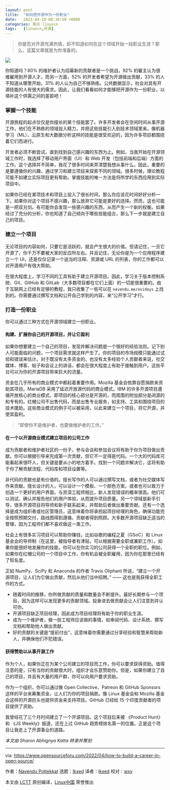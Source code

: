 ```yaml
---
layout: post
title:	"如何把开源作为一份职业"
date:	2022-04-29 08:36:50 +0800 
categories:	观点 linuxcn 
tags:	[linuxcn,开源]
---
```




> 
> 你是否对开源充满热情，却不知道如何在这个领域开始一段职业生涯？那么，这篇文章就是为你准备的。
> 
> 
> 


![](/Asserts/Images//attachment/album/202204/29/083647jjbfm44j4pt774ft.jpg)


你知道吗？80% 的维护者认为招募新的贡献者是一个挑战，92% 的雇主认为很难雇用到开源人才。而另一方面，52% 的开发者希望为开源做出贡献，33% 的人不知道从哪里开始，31% 的人认为自己不够熟练。公共数据显示，社会对具有开源技能的人有很大的需求。因此，让我们看看如何才能够把开源作为一份职业，以填补这个供需之间的差距吧！


### 掌握一个技能


开源旅程的起点仅仅是你擅长的某个技能罢了。许多开发者会在空闲时间从事开源工作，他们在不熟练的领域投入精力，并把这些技能引入到技术领域里来。像机器学习（ML）、云原生和大数据分析这样的技能是很受欢迎的，因为许多项目都围绕着它们而进行。


开发者必须不断尝试，直到找到自己感兴趣的东西为止。例如，当我开始在开源领域工作时，我选择了移动用户界面（UI）和 Web 开发（包括前端和后端）方面的工作。这个选择并不简单，我花了很多时间来弄清楚我想从事什么。因此，重要的是要遵循你的兴趣，通过学习和建立项目来探索不同的领域。很多时候，理论教程可能不如建立实际项目更有帮助。掌握技能的唯一方法是将所学的东西应用到实际项目中。


如果你已经在某项技术和项目上投入了很长时间，那么你应该花时间好好分析一下。如果你对这个项目不感兴趣，那么放弃它可能是更好的选择。然而，这也可能是一把双刃剑。有可能你会发现一些感兴趣的东西，从而产生一个新的权衡。如果经过了充分的分析，你也知道了自己倾向于哪些技能组合，那么下一步就是建立自己的项目。


### 建立一个项目


无论项目的内容如何，只要它是活跃的，就会产生很大的价值。但请记住，一旦它开源了，你千万不要被大家的反应所左右。并且记住，无论你是为一个应用程序建立一个 UI，还是仅仅记录一个适当的注释、资源或 URL 的列表，你的工作都可以对开源用户有很大帮助。


在很大程度上，学习不同的工具有助于建立开源项目。因此，学习关于版本控制系统、Git、GitHub 和 GitLab（大多数项目都在它们上面）的一切是很重要的。由于互联网上已经有足够的教程，我只收集了一些可以在 `navendu.me/osidays` 上找到的。你需要通过撰写文档和公开自己学到的内容，来“公开学习”才行。


### 打造一份职业


你可以通过三种方式在开源领域建立一份职业。


#### 构建、扩展你自己的开源项目，并让它盈利


如果你想要建立一个自己的项目，发现并解决问题是一个很好的经验法则。记下别人可能面临的问题，一个项目需求就这样产生了。你的项目的市场规模只能通过试验和错误来估计。对于既没有太多资金的、也没有太多经验个人贡献者来说，社交媒体、博客、帖子和会议上的讲话，都会在很大程度上有助于接触到用户。这些平台可以为你的开源项目带来巨大的流量。


资金在几乎所有的商业模式中都起着重要作用。Mozilla 基金会依靠自愿捐款来资助其项目。MariaDB 采用了延迟开放源代码的商业模式。IBM 的许多开源项目遵循开放核心的商业模式，即项目的核心部分是开源的，而周围的附加部分是闭源的和专有的。红帽公司不出售代码，而是出售专业服务，如支持、工具和围绕项目的技术援助。这些商业模式的例子可以被采用，以此来建立一个项目，将它开源，并使其盈利。



> 
> “即使你不是维护者，也要做维护者的工作。”
> 
> 
> 


#### 在一个以开源商业模式建立项目的公司工作


成为贡献者和维护者社区的一份子，参与会谈和参加会议将有助于你为项目做出贡献。你可以根据引导来完成第一次贡献，但它不一定得是代码。一个大的代码库可能看起来很吓人，但关键是要从小的地方着手。找到一个问题并解决它，这将有助于你了解贡献流程、代码库和项目设置等。


非代码的贡献也是有价值的。擅长写作的人可以通过撰写文档，或者为社交媒体写作来贡献。擅长设计的人，可以设计一个模板、一个颜色方案，或者也可以致力于创造一个更好的用户界面。与资深工程师相比，新人发现错误的概率很高。他们可以测试、确认并报告他们的用户体验，从而提升项目质量。另一个领域是新手引导，很多开源项目将导师和新手联系起来，并帮助后者做出重要贡献。还有一个选择是成为组织者或社区管理员，这意味着你将承担起项目经理的角色，确保功能完全按照预期交付，路线图得到遵循，贡献者得到照顾。大多数开源项目缺乏适当的管理，因为工程师们都不喜欢做这一类工作。


社会上有很多实习项目可以帮助你赚钱，比如谷歌的编程之夏（GSoC）和 Linux 基金会的导师制（在这里，被指导者有津贴，可以根据需要全职或兼职工作）。如果你能很好地发展你的技能，你可以在你实习的公司获得一个全职的职位。例如，如果你在红帽公司的一个项目中工作，你有机会被全职雇用，因为你在那里已经有了知名度。


正如 NumPy、SciPy 和 Anaconda 的作者 Travis Oliphant 所说，“建立一个开源项目，让人们为它做出贡献，然后从他们当中招聘。” —— 这也是我获得全职工作的方式。


* 随着时间的推移，你所做贡献的质量和数量会不断提升。最好长期参与一个项目，因为这样可以发现更多的贡献领域。投身进去做贡献会让人们注意到并认可你。
* 开源项目缺乏项目经理，因此成为项目经理将有助于你的职业生涯。
* 成为一个维护者，做一些工程师应该做的事情，如审阅代码、设计系统、撰写文档和帮助他人做出贡献。
* 好的贡献的关键是“提前付出”，这意味着你需要通过分享经验和智慧来帮助新人，并确保他们不犯错误。


#### 获得赞助以从事开源工作


作为个人，如果你正在为某个公司建立的项目而工作，你可以要求获得资助。值得注意的是，只有当你的贡献很大时，组织才会乐意赞助你。但是，如果你建立了自己的项目，并且有大量的用户群，你可以向用户要求资助。


作为一个组织，你可以通过像 Open Collective、Patreon 和 GitHub Sponsors 这样的平台来筹集资金，让人们为你的项目捐款。像 Linux 基金会和 Mozilla 基金会这样的开源巨头也提供资金来支持项目。GitHub 已经给 15 个印度贡献者的项目提供了资助。


我曾经花了三个月时间建立了一个开源项目。这个项目后来被 《Product Hunt》 和 《JS Weekly》报道，还在上过 GitHub 趋势榜排名第一的位置。正是这个项目让我走上了开源事业的道路。


*本文由 Sharon Abhignya Katta 转录并策划*




---


via: <https://www.opensourceforu.com/2022/04/how-to-build-a-career-in-open-source/>


作者：[Navendu Pottekkat](https://www.opensourceforu.com/author/navendu-pottekkat/) 选题：[lkxed](https://github.com/lkxed) 译者：[lkxed](https://github.com/lkxed) 校对：[wxy](https://github.com/wxy)


本文由 [LCTT](https://github.com/LCTT/TranslateProject) 原创编译，[Linux中国](https://linux.cn/) 荣誉推出

